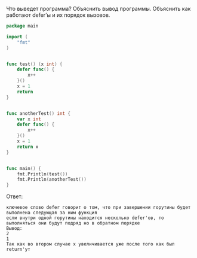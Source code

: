 Что выведет программа? Объяснить вывод программы. Объяснить как работают defer’ы и их порядок вызовов.

```go
package main

import (
	"fmt"
)


func test() (x int) {
	defer func() {
		x++
	}()
	x = 1
	return
}


func anotherTest() int {
	var x int
	defer func() {
		x++
	}()
	x = 1
	return x
}


func main() {
	fmt.Println(test())
	fmt.Println(anotherTest())
}
```

Ответ:
```
ключевое слово defer говорит о том, что при завершении горутины будет выполнена следующая за ним функция
если внутри одной горутины находится несколько defer'ов, то выполняться они будут подряд но в обратном порядке
Вывод:
2
1
Так как во втором случае х увеличивается уже после того как был return'ут


```
